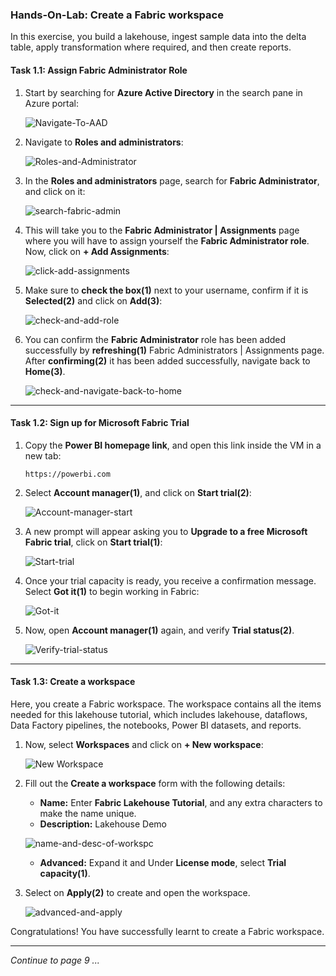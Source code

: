 ### Hands-On-Lab: Create a Fabric workspace

In this exercise, you build a lakehouse, ingest sample data into the delta table, apply transformation where required, and then create reports.

#### Task 1.1: Assign Fabric Administrator Role

1. Start by searching for **Azure Active Directory** in the search pane in Azure portal:

   ![Navigate-To-AAD](https://github.com/CloudLabsAI-Azure/MIDP-Lab-With-Microsoft-Fabric/blob/dev/media/08/01.png?raw=true)

2. Navigate to **Roles and administrators**:

   ![Roles-and-Administrator](https://github.com/CloudLabsAI-Azure/MIDP-Lab-With-Microsoft-Fabric/blob/dev/media/08/02.png?raw=true)

3. In the **Roles and administrators** page, search for **Fabric Administrator**, and click on it:

   ![search-fabric-admin](https://github.com/CloudLabsAI-Azure/MIDP-Lab-With-Microsoft-Fabric/blob/dev/media/08/03.png?raw=true)

4. This will take you to the **Fabric Administrator | Assignments** page where you will have to assign yourself the **Fabric Administrator role**. Now, click on **+ Add Assignments**:

   ![click-add-assignments](https://github.com/CloudLabsAI-Azure/MIDP-Lab-With-Microsoft-Fabric/blob/dev/media/08/04.png?raw=true)

5. Make sure to **check the box(1)** next to your username, confirm if it is **Selected(2)** and click on **Add(3)**:

   ![check-and-add-role](https://github.com/CloudLabsAI-Azure/MIDP-Lab-With-Microsoft-Fabric/blob/dev/media/08/05.png?raw=true)

6. You can confirm the **Fabric Administrator** role has been added successfully by **refreshing(1)** Fabric Administrators | Assignments page. After **confirming(2)** it has been added successfully, navigate back to **Home(3)**.

   ![check-and-navigate-back-to-home](https://github.com/CloudLabsAI-Azure/MIDP-Lab-With-Microsoft-Fabric/blob/dev/media/08/06.png?raw=true)

----

#### Task 1.2: Sign up for Microsoft Fabric Trial

1. Copy the **Power BI homepage link**, and open this link inside the VM in a new tab:

   ```
   https://powerbi.com
   ```

2. Select **Account manager(1)**, and click on **Start trial(2)**:

   ![Account-manager-start](https://github.com/CloudLabsAI-Azure/MIDP-Lab-With-Microsoft-Fabric/blob/dev/media/08/07.png?raw=true)

3. A new prompt will appear asking you to **Upgrade to a free Microsoft Fabric trial**, click on **Start trial(1)**:

   ![Start-trial](https://github.com/CloudLabsAI-Azure/MIDP-Lab-With-Microsoft-Fabric/blob/dev/media/08/08.png?raw=true)

4. Once your trial capacity is ready, you receive a confirmation message. Select **Got it(1)** to begin working in Fabric:

   ![Got-it](https://github.com/CloudLabsAI-Azure/MIDP-Lab-With-Microsoft-Fabric/blob/dev/media/08/09.png?raw=true)

6. Now, open **Account manager(1)** again, and verify **Trial status(2)**.

   ![Verify-trial-status](https://github.com/CloudLabsAI-Azure/MIDP-Lab-With-Microsoft-Fabric/blob/dev/media/08/10.png?raw=true)

----

#### Task 1.3: Create a workspace

Here, you create a Fabric workspace. The workspace contains all the items needed for this lakehouse tutorial, which includes lakehouse, dataflows, Data Factory pipelines, the notebooks, Power BI datasets, and reports.

1.  Now, select **Workspaces** and click on **+ New workspace**:

    ![New Workspace](https://github.com/CloudLabsAI-Azure/MIDP-Lab-With-Microsoft-Fabric/blob/dev/media/08/11.png?raw=true)

2. Fill out the **Create a workspace** form with the following details:

   - **Name:** Enter **Fabric Lakehouse Tutorial**, and any extra characters to make the name unique.
   - **Description:** Lakehouse Demo

   ![name-and-desc-of-workspc](https://github.com/CloudLabsAI-Azure/MIDP-Lab-With-Microsoft-Fabric/blob/dev/media/08/12.png?raw=true)

   - **Advanced:** Expand it and Under **License mode**, select **Trial capacity(1)**.

3. Select on **Apply(2)** to create and open the workspace.

   ![advanced-and-apply](https://github.com/CloudLabsAI-Azure/MIDP-Lab-With-Microsoft-Fabric/blob/dev/media/08/13.png?raw=true)

Congratulations! You have successfully learnt to create a Fabric workspace.

----

*Continue to page 9 ...*
